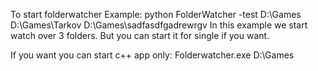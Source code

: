 To start folderwatcher
Example: python FolderWatcher -test D:\Games D:\Games\Tarkov D:\Games\sadfasdfgadrewrgv
In this example we start watch over 3 folders. But you can start it for single if you want. 

If you want you can start c++ app only: 
Folderwatcher.exe D:\Games

